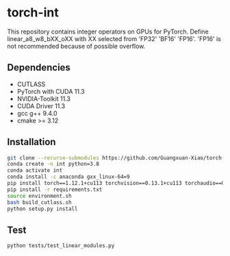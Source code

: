 # torch-int
This repository contains integer operators on GPUs for PyTorch. Define linear_a8_w8_bXX_oXX with XX selected from 'FP32' 'BF16' 'FP16'. 'FP16' is not recommended because of possible overflow.

## Dependencies
- CUTLASS
- PyTorch with CUDA 11.3
- NVIDIA-Toolkit 11.3
- CUDA Driver 11.3
- gcc g++ 9.4.0
- cmake >= 3.12

## Installation
```bash
git clone --recurse-submodules https://github.com/Guangxuan-Xiao/torch-int.git
conda create -n int python=3.8
conda activate int
conda install -c anaconda gxx_linux-64=9
pip install torch==1.12.1+cu113 torchvision==0.13.1+cu113 torchaudio==0.12.1 --extra-index-url https://download.pytorch.org/whl/cu113
pip install -r requirements.txt
source environment.sh
bash build_cutlass.sh
python setup.py install
```

## Test
```bash
python tests/test_linear_modules.py
```
